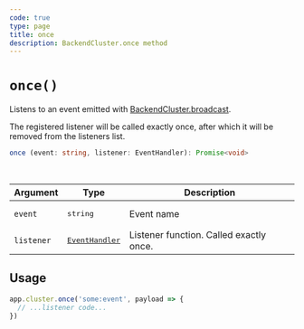 ```yaml
---
code: true
type: page
title: once
description: BackendCluster.once method
---
```


# `once()`

<SinceBadge version="2.9.0" />

Listens to an event emitted with [BackendCluster.broadcast](/core/2/framework/classes/backend-cluster/broadcast).

The registered listener will be called exactly once, after which it will be removed from the listeners list.

```ts
once (event: string, listener: EventHandler): Promise<void>
```

<br/>

| Argument | Type                  | Description                   |
|----------|-----------------------|-------------------------------|
| `event` | <pre>string</pre> | Event name |
| `listener` | <pre>[EventHandler](/core/2/framework/types/event-handler)</pre> | Listener function. Called exactly once. |

## Usage

```js
app.cluster.once('some:event', payload => {
  // ...listener code...
})
```
